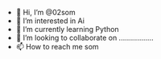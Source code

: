 - 👋 Hi, I’m @02som
- 👀 I’m interested in Ai
- 🌱 I’m currently learning Python
- 💞️ I’m looking to collaborate on .................
- 📫 How to reach me som

<!---
02som/02som is a ✨ special ✨ repository because its `README.md` (this file) appears on your GitHub profile.
You can click the Preview link to take a look at your changes.
--->
